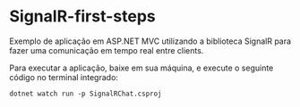 # SignalR-first-steps
Exemplo de aplicação em ASP.NET MVC utilizando a biblioteca SignalR para fazer uma comunicação em tempo real entre clients.

Para executar a aplicação, baixe em sua máquina, e execute o seguinte código no terminal integrado:

```
dotnet watch run -p SignalRChat.csproj
```
